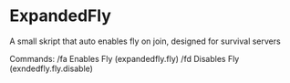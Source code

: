 # ExpandedFly
A small skript that auto enables fly on join, designed for survival servers

Commands:
/fa Enables Fly (expandedfly.fly)
/fd Disables Fly (exndedfly.fly.disable)
